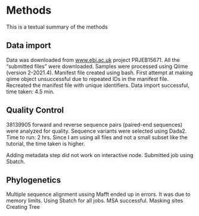 # Methods
This is a textual summary of the methods

## Data import
Data was downloaded from www.ebi.ac.uk project PRJEB15671. All the “submitted files” were downloaded.
Samples were processed using Qiime (version 2-2021.4). Manifest file created using bash. First attempt at making qiime object unsuccessful due to repeated IDs in the manifest file. Recreated the manifest file with unique identifiers. Data import successful, time taken: 4.5 min.

## Quality Control
38139905 forward and reverse sequence pairs (paired-end sequences) were analyzed for quality.
Sequence variants were selected using Dada2. Time to run: 2 hrs.
Since I am using all files and not a small subset like the tutorial, the time taken is higher.

Adding metadata step did not work on interactive node. Submitted job using Sbatch.

## Phylogenetics
Multiple sequence alignment ussing Mafft ended up in errors. It was due to memory limits. Using Sbatch for all jobs.
MSA successful.
Masking sites
Creating Tree